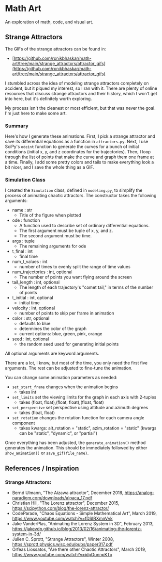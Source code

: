 # Math Art

An exploration of math, code, and visual art.

## Strange Attractors

The GIFs of the strange attractors can be found in:<br />
 - [https://github.com/ronikbhaskar/math-art/tree/main/strange_attractors/attractor_gifs](https://github.com/ronikbhaskar/math-art/tree/main/strange_attractors/attractor_gifs)

I stumbled across the idea of modeling strange attractors completely on accident, but it piqued my interest, so I ran with it. There are plenty of online resources that discuss strange attractors and their history, which I won't get into here, but it's definitely worth exploring. 

My process isn't the cleanest or most efficient, but that was never the goal. I'm just here to make some art.

### Summary

Here's how I generate these animations. First, I pick a strange attractor and save its differential equations as a function in `attractors.py`. Next, I use SciPy's `odeint` function to generate the curves for a bunch of initial conditions (initial x, y, and z coordinates for the trajectories). Then, I loop through the list of points that make the curve and graph them one frame at a time. Finally, I add some pretty colors and tails to make everything look a bit nicer, and I save the whole thing as a GIF.

### Simulation Class

I created the `Simulation` class, defined in `modeling.py`, to simplify the process of animating chaotic attractors. The constructor takes the following arguments:<br />

 - name : str
   - Title of the figure when plotted
 - ode : function
   - A function used to describe set of ordinary differential equations.
   - The first argument must be tuple of x, y, and z.
   - The second argument must be time.
 - args : tuple
   - The remaining arguments for ode
 - t_final : int
   - final time
 - num_t_values : int
   - number of times to evenly split the range of time values
 - num_trajectories : int, optional
   - The number of points you want flying around the screen
 - tail_length : int, optional
   - The length of each trajectory's "comet tail," in terms of the number of points
 - t_initial : int, optional
   - initial time
 - velocity : int, optional
   - number of points to skip per frame in animation
 - color : str, optional
   - defaults to blue
   - determines the color of the graph
   - current options: blue, green, pink, orange
 - seed : int, optional
   - the random seed used for generating initial points

All optional arguments are keyword arguments.

There are a lot, I know, but most of the time, you only need the first five arguments. The rest can be adjusted to fine-tune the animation.

You can change some animation parameters as needed:
 - `set_start_frame` changes when the animation begins
   - takes int
 - `set_limits` set the viewing limits for the graph in each axis with 2-tuples 
   - takes (float, float),(float, float),(float, float)
 - `set_perspective` set perspective using altitude and azimuth degrees 
   - takes (float, float)
 - `set_rotation` changes the rotation function for each camera angle component
   - takes kwargs: alt_rotation = "static", azim_rotation = "static" (kwargs can be "static", "dynamic", or "partial")

Once everything has been adjusted, the `generate_animation()` method generates the animation. This should be immediately followed by either `show_animation()` or `save_gif(file_name)`.

## References / Inspiration

### Strange Attractors: 

 - Bernd Ulmann, "The Aizawa attractor", December 2018, https://analog-paradigm.com/downloads/alpaca_17.pdf<br />
 - Christian Hill, "The Lorenz attractor", December 2015, https://scipython.com/blog/the-lorenz-attractor/<br />
 - CodeParade, "Chaos Equations - Simple Mathematical Art", March 2019, https://www.youtube.com/watch?v=fDSIRXmnVvk<br />
 - Jake VanderPlas, "Animating the Lorenz System in 3D", February 2013, https://jakevdp.github.io/blog/2013/02/16/animating-the-lorentz-system-in-3d/<br />
 - Julien C. Sprott, "Strange Attractors", Winter 2008, https://sprott.physics.wisc.edu/pubs/paper317.pdf<br />
 - Orfeas Liossatos, "Are there other Chaotic Attractors", March 2019, https://www.youtube.com/watch?v=idpOunnpKTo<br />
